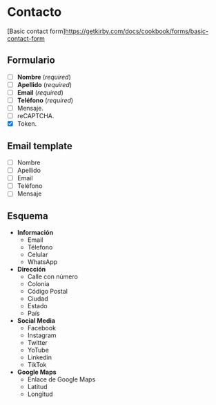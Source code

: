 # Contacto
[Basic contact form]https://getkirby.com/docs/cookbook/forms/basic-contact-form

## Formulario
- [ ] **Nombre** (_required_)
- [ ] **Apellido** (_required_)
- [ ] **Email** (_required_)
- [ ] **Teléfono** (_required_)
- [ ] Mensaje.
- [ ] reCAPTCHA.
- [x] Token.

## Email template
- [ ] Nombre
- [ ] Apellido
- [ ] Email
- [ ] Teléfono
- [ ] Mensaje

## Esquema
- **Información**
  - Email 
  - Télefono 
  - Celular
  - WhatsApp
- **Dirección**
  - Calle con número
  - Colonia
  - Código Postal
  - Ciudad
  - Estado
  - País
- **Social Media**
  - Facebook
  - Instagram
  - Twitter
  - YoTube
  - Linkedin   
  - TikTok 
- **Google Maps**
  - Enlace de Google Maps
  - Latitud
  - Longitud

